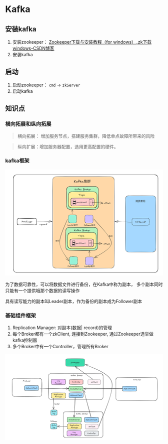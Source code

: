# Kafka

## 安装kafka

1.   安装zookeeper： [Zookeeper下载与安装教程（for windows）_zk下载windows-CSDN博客](https://blog.csdn.net/zlbdmm/article/details/109669049)
2.   安装kafka

## 启动

1.   启动zookeeper： `cmd` -> `zkServer`
2.   启动kafka

## 知识点

### 横向拓展和纵向拓展

>   横向拓展： 增加服务节点，搭建服务集群，降低单点故障所带来的风险

>   纵向扩展：增加服务器配置，选用更高配置的硬件。



### kafka框架

![image-20241109154034235](images/image-20241109154034235.png)



为了数据可靠性，可以将数据文件进行备份，在Kafka中称为副本， 多个副本同时只能有一个提供哦那个数据的读写操作

具有读写能力的副本叫Leader副本，作为备份的副本成为Follower副本



### 基础组件框架

1.   Replication Manager: 对副本(数据| record)的管理
2.   每个Broker都有一个zkClient, 连接到Zookeeper, 通过Zookeeper选举做kafka控制器
3.   多个Broker中有一个Controller，管理所有Broker

![image-20241110122524517](images/image-20241110122524517.png)
